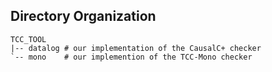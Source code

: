 ## Directory Organization

```
TCC_TOOL
|-- datalog # our implementation of the CausalC+ checker 
`-- mono    # our implemention of the TCC-Mono checker
```


